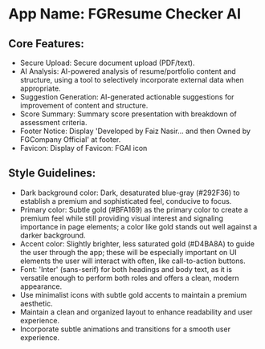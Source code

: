 # **App Name**: FGResume Checker AI

## Core Features:

- Secure Upload: Secure document upload (PDF/text).
- AI Analysis: AI-powered analysis of resume/portfolio content and structure, using a tool to selectively incorporate external data when appropriate.
- Suggestion Generation: AI-generated actionable suggestions for improvement of content and structure.
- Score Summary: Summary score presentation with breakdown of assessment criteria.
- Footer Notice: Display 'Developed by Faiz Nasir... and then Owned by FGCompany Official' at footer.
- Favicon: Display of Favicon: FGAI icon

## Style Guidelines:

- Dark background color: Dark, desaturated blue-gray (#292F36) to establish a premium and sophisticated feel, conducive to focus.
- Primary color: Subtle gold (#BFA169) as the primary color to create a premium feel while still providing visual interest and signaling importance in page elements; a color like gold stands out well against a darker background.
- Accent color: Slightly brighter, less saturated gold (#D4BA8A) to guide the user through the app; these will be especially important on UI elements the user will interact with often, like call-to-action buttons.
- Font: 'Inter' (sans-serif) for both headings and body text, as it is versatile enough to perform both roles and offers a clean, modern appearance.
- Use minimalist icons with subtle gold accents to maintain a premium aesthetic.
- Maintain a clean and organized layout to enhance readability and user experience.
- Incorporate subtle animations and transitions for a smooth user experience.